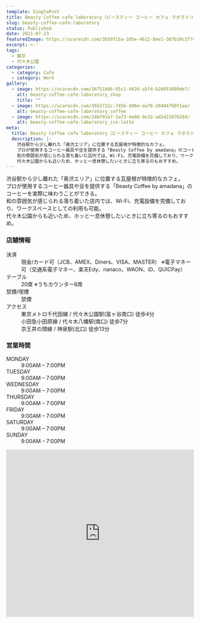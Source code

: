 ```yaml
---
template: SinglePost
title: Beasty Coffee cafe laboratory（ビースティー コーヒー カフェ ラボラトリー）
slug: beasty-coffee-cafe-laboratory
status: Published
date: 2021-07-23
featuredImage: https://ucarecdn.com/3b50715a-2d5e-4612-8ee1-367b10c2f7e6/
excerpt: <--
tags:
  - 東京
  - 代々木公園
categories:
  - category: Cafe
  - category: Work
gallery:
  - image: https://ucarecdn.com/26751b06-05c1-4026-a5f4-b26653699de7/
    alt: beasty-coffee-cafe-laboratory_shop
    title: ""
  - image: https://ucarecdn.com/4563722c-745b-406e-aa76-28404760f1ee/
    alt: beasty-coffee-cafe-laboratory_coffee
  - image: https://ucarecdn.com/24bf93a7-3a73-4e60-9e32-ad2422076284/
    alt: beasty-coffee-cafe-laboratory_ice-latte
meta:
  title: Beasty Coffee cafe laboratory（ビースティー コーヒー カフェ ラボラトリー）
  description: |-
    渋谷駅から少し離れた「奥渋エリア」に位置する瓦屋根が特徴的なカフェ。
    プロが使用するコーヒー器具や豆を提供する「Beasty Coffee by amadana」のコーヒーを実際に味わうことができる。
    和の雰囲気が感じられる落ち着いた店内では、Wi-Fi、充電設備を完備しており、ワークスペースとしての利用も可能。
    代々木公園からも近いため、ホッと一息休憩したいときに立ち寄るのもおすすめ。
---
```

渋谷駅から少し離れた「奥渋エリア」に位置する瓦屋根が特徴的なカフェ。\
プロが使用するコーヒー器具や豆を提供する「Beasty Coffee by amadana」のコーヒーを実際に味わうことができる。\
和の雰囲気が感じられる落ち着いた店内では、Wi-Fi、充電設備を完備しており、ワークスペースとしての利用も可能。\
代々木公園からも近いため、ホッと一息休憩したいときに立ち寄るのもおすすめ。

### 店舗情報

<dl id="info">

<dt>決済</dt>
<dd>現金/カード可（JCB、AMEX、Diners、VISA、MASTER）
※電子マネー可（交通系電子マネー、楽天Edy、nanaco、WAON、iD、QUICPay）</dd>
<dt>テーブル</dt>
<dd>20席
※うちカウンター8席</dd>
<dt>禁煙/喫煙</dt>
<dd>禁煙</dd>
<dt>アクセス</dt>
<dd>東京メトロ千代田線 / 代々木公園駅(富ヶ谷南口) 徒歩4分</dd>
<dd>小田急小田原線 / 代々木八幡駅(南口) 徒歩7分</dd>
<dd>京王井の頭線 / 神泉駅(北口) 徒歩13分

</dd>
</dl>

### 営業時間

<dl id="op_h">

<dt>MONDAY</dt>
<dd>9:00AM – 7:00PM</dd>
<dt>TUESDAY</dt>
<dd>9:00AM – 7:00PM</dd>
<dt>WEDNESDAY</dt>
<dd>9:00AM – 7:00PM</dd>
<dt>THURSDAY</dt>
<dd>9:00AM – 7:00PM</dd>
<dt>FRIDAY</dt>
<dd>9:00AM – 7:00PM</dd>
<dt>SATURDAY</dt>
<dd>9:00AM – 7:00PM</dd>
<dt>SUNDAY</dt>
<dd>9:00AM – 7:00PM</dd>
</dl>

<iframe src="https://www.google.com/maps/embed?pb=!1m14!1m8!1m3!1d12965.774771398153!2d139.6919551!3d35.6660755!3m2!1i1024!2i768!4f13.1!3m3!1m2!1s0x0%3A0x27f64d15392cda7d!2sBeasty%20Coffee%20%5B%20cafe%20laboratory%20%5D!5e0!3m2!1sja!2sjp!4v1584352271023!5m2!1sja!2sjp" width="100%" height="450" frameborder="0" style="border:0;" allowfullscreen="" aria-hidden="false" tabindex="0"></iframe>